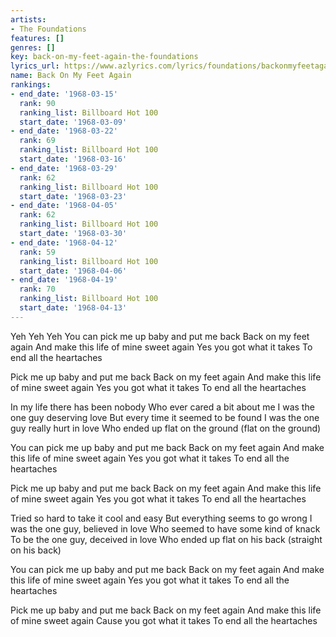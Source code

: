 ```yaml
---
artists:
- The Foundations
features: []
genres: []
key: back-on-my-feet-again-the-foundations
lyrics_url: https://www.azlyrics.com/lyrics/foundations/backonmyfeetagain.html
name: Back On My Feet Again
rankings:
- end_date: '1968-03-15'
  rank: 90
  ranking_list: Billboard Hot 100
  start_date: '1968-03-09'
- end_date: '1968-03-22'
  rank: 69
  ranking_list: Billboard Hot 100
  start_date: '1968-03-16'
- end_date: '1968-03-29'
  rank: 62
  ranking_list: Billboard Hot 100
  start_date: '1968-03-23'
- end_date: '1968-04-05'
  rank: 62
  ranking_list: Billboard Hot 100
  start_date: '1968-03-30'
- end_date: '1968-04-12'
  rank: 59
  ranking_list: Billboard Hot 100
  start_date: '1968-04-06'
- end_date: '1968-04-19'
  rank: 70
  ranking_list: Billboard Hot 100
  start_date: '1968-04-13'
---
```


Yeh
Yeh
Yeh
You can pick me up baby and put me back
Back on my feet again
And make this life of mine sweet again
Yes you got what it takes
To end all the heartaches

Pick me up baby and put me back
Back on my feet again
And make this life of mine sweet again
Yes you got what it takes
To end all the heartaches

In my life there has been nobody
Who ever cared a bit about me
I was the one guy deserving love
But every time it seemed to be found
I was the one guy really hurt in love
Who ended up flat on the ground (flat on the ground)

You can pick me up baby and put me back
Back on my feet again
And make this life of mine sweet again
Yes you got what it takes
To end all the heartaches

Pick me up baby and put me back
Back on my feet again
And make this life of mine sweet again
Yes you got what it takes
To end all the heartaches

Tried so hard to take it cool and easy
But everything seems to go wrong
I was the one guy, believed in love
Who seemed to have some kind of knack
To be the one guy, deceived in love
Who ended up flat on his back (straight on his back)

You can pick me up baby and put me back
Back on my feet again
And make this life of mine sweet again
Yes you got what it takes
To end all the heartaches

Pick me up baby and put me back
Back on my feet again
And make this life of mine sweet again
Cause you got what it takes
To end all the heartaches




